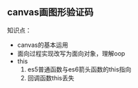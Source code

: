 ## canvas画图形验证码

知识点：
- canvas的基本运用
- 面向过程实现改写为面向对象，理解oop
- this
  1. es5普通函数与es6箭头函数的this指向
  2. 回调函数this丢失